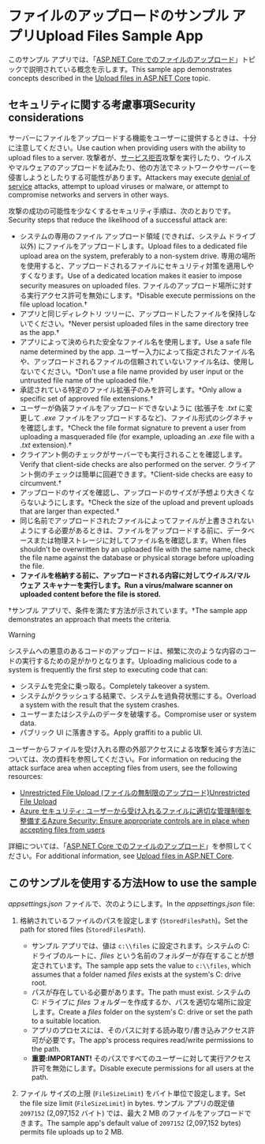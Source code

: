 # <a name="upload-files-sample-app"></a><span data-ttu-id="5af44-101">ファイルのアップロードのサンプル アプリ</span><span class="sxs-lookup"><span data-stu-id="5af44-101">Upload Files Sample App</span></span>

<span data-ttu-id="5af44-102">このサンプル アプリでは、「[ASP.NET Core でのファイルのアップロード](https://docs.microsoft.com/aspnet/core/mvc/models/file-uploads)」トピックで説明されている概念を示します。</span><span class="sxs-lookup"><span data-stu-id="5af44-102">This sample app demonstrates concepts described in the [Upload files in ASP.NET Core](https://docs.microsoft.com/aspnet/core/mvc/models/file-uploads) topic.</span></span>

## <a name="security-considerations"></a><span data-ttu-id="5af44-103">セキュリティに関する考慮事項</span><span class="sxs-lookup"><span data-stu-id="5af44-103">Security considerations</span></span>

<span data-ttu-id="5af44-104">サーバーにファイルをアップロードする機能をユーザーに提供するときは、十分に注意してください。</span><span class="sxs-lookup"><span data-stu-id="5af44-104">Use caution when providing users with the ability to upload files to a server.</span></span> <span data-ttu-id="5af44-105">攻撃者が、[サービス拒否](/windows-hardware/drivers/ifs/denial-of-service)攻撃を実行したり、ウイルスやマルウェアのアップロードを試みたり、他の方法でネットワークやサーバーを侵害しようとしたりする可能性があります。</span><span class="sxs-lookup"><span data-stu-id="5af44-105">Attackers may execute [denial of service](/windows-hardware/drivers/ifs/denial-of-service) attacks, attempt to upload viruses or malware, or attempt to compromise networks and servers in other ways.</span></span>

<span data-ttu-id="5af44-106">攻撃の成功の可能性を少なくするセキュリティ手順は、次のとおりです。</span><span class="sxs-lookup"><span data-stu-id="5af44-106">Security steps that reduce the likelihood of a successful attack are:</span></span>

* <span data-ttu-id="5af44-107">システムの専用のファイル アップロード領域 (できれば、システム ドライブ以外) にファイルをアップロードします。</span><span class="sxs-lookup"><span data-stu-id="5af44-107">Upload files to a dedicated file upload area on the system, preferably to a non-system drive.</span></span> <span data-ttu-id="5af44-108">専用の場所を使用すると、アップロードされるファイルにセキュリティ対策を適用しやすくなります。</span><span class="sxs-lookup"><span data-stu-id="5af44-108">Use of a dedicated location makes it easier to impose security measures on uploaded files.</span></span> <span data-ttu-id="5af44-109">ファイルのアップロード場所に対する実行アクセス許可を無効にします。&dagger;</span><span class="sxs-lookup"><span data-stu-id="5af44-109">Disable execute permissions on the file upload location.&dagger;</span></span>
* <span data-ttu-id="5af44-110">アプリと同じディレクトリ ツリーに、アップロードしたファイルを保持しないでください。&dagger;</span><span class="sxs-lookup"><span data-stu-id="5af44-110">Never persist uploaded files in the same directory tree as the app.&dagger;</span></span>
* <span data-ttu-id="5af44-111">アプリによって決められた安全なファイル名を使用します。</span><span class="sxs-lookup"><span data-stu-id="5af44-111">Use a safe file name determined by the app.</span></span> <span data-ttu-id="5af44-112">ユーザー入力によって指定されたファイル名や、アップロードされるファイルの信頼されていないファイル名は、使用しないでください。&dagger;</span><span class="sxs-lookup"><span data-stu-id="5af44-112">Don't use a file name provided by user input or the untrusted file name of the uploaded file.&dagger;</span></span>
* <span data-ttu-id="5af44-113">承認されている特定のファイル拡張子のみを許可します。&dagger;</span><span class="sxs-lookup"><span data-stu-id="5af44-113">Only allow a specific set of approved file extensions.&dagger;</span></span>
* <span data-ttu-id="5af44-114">ユーザーが偽装ファイルをアップロードできないように (拡張子を *.txt* に変更して *.exe* ファイルをアップロードするなど)、ファイル形式のシグネチャを確認します。&dagger;</span><span class="sxs-lookup"><span data-stu-id="5af44-114">Check the file format signature to prevent a user from uploading a masqueraded file (for example, uploading an *.exe* file with a *.txt* extension).&dagger;</span></span>
* <span data-ttu-id="5af44-115">クライアント側のチェックがサーバーでも実行されることを確認します。</span><span class="sxs-lookup"><span data-stu-id="5af44-115">Verify that client-side checks are also performed on the server.</span></span> <span data-ttu-id="5af44-116">クライアント側のチェックは簡単に回避できます。&dagger;</span><span class="sxs-lookup"><span data-stu-id="5af44-116">Client-side checks are easy to circumvent.&dagger;</span></span>
* <span data-ttu-id="5af44-117">アップロードのサイズを確認し、アップロードのサイズが予想より大きくならないようにします。&dagger;</span><span class="sxs-lookup"><span data-stu-id="5af44-117">Check the size of the upload and prevent uploads that are larger than expected.&dagger;</span></span>
* <span data-ttu-id="5af44-118">同じ名前でアップロードされたファイルによってファイルが上書きされないようにする必要があるときは、ファイルをアップロードする前に、データベースまたは物理ストレージに対してファイル名を確認します。</span><span class="sxs-lookup"><span data-stu-id="5af44-118">When files shouldn't be overwritten by an uploaded file with the same name, check the file name against the database or physical storage before uploading the file.</span></span>
* <span data-ttu-id="5af44-119">**ファイルを格納する前に、アップロードされる内容に対してウイルス/マルウェア スキャナーを実行します。**</span><span class="sxs-lookup"><span data-stu-id="5af44-119">**Run a virus/malware scanner on uploaded content before the file is stored.**</span></span>

<span data-ttu-id="5af44-120">&dagger;サンプル アプリで、条件を満たす方法が示されています。</span><span class="sxs-lookup"><span data-stu-id="5af44-120">&dagger;The sample app demonstrates an approach that meets the criteria.</span></span>

> [!WARNING]
> <span data-ttu-id="5af44-121">システムへの悪意のあるコードのアップロードは、頻繁に次のような内容のコードの実行するための足がかりとなります。</span><span class="sxs-lookup"><span data-stu-id="5af44-121">Uploading malicious code to a system is frequently the first step to executing code that can:</span></span>
>
> * <span data-ttu-id="5af44-122">システムを完全に乗っ取る。</span><span class="sxs-lookup"><span data-stu-id="5af44-122">Completely takeover a system.</span></span>
> * <span data-ttu-id="5af44-123">システムがクラッシュする結果で、システムを過負荷状態にする。</span><span class="sxs-lookup"><span data-stu-id="5af44-123">Overload a system with the result that the system crashes.</span></span>
> * <span data-ttu-id="5af44-124">ユーザーまたはシステムのデータを破壊する。</span><span class="sxs-lookup"><span data-stu-id="5af44-124">Compromise user or system data.</span></span>
> * <span data-ttu-id="5af44-125">パブリック UI に落書きする。</span><span class="sxs-lookup"><span data-stu-id="5af44-125">Apply graffiti to a public UI.</span></span>
>
> <span data-ttu-id="5af44-126">ユーザーからファイルを受け入れる際の外部アクセスによる攻撃を減らす方法については、次の資料を参照してください。</span><span class="sxs-lookup"><span data-stu-id="5af44-126">For information on reducing the attack surface area when accepting files from users, see the following resources:</span></span>
>
> * [<span data-ttu-id="5af44-127">Unrestricted File Upload (ファイルの無制限のアップロード)</span><span class="sxs-lookup"><span data-stu-id="5af44-127">Unrestricted File Upload</span></span>](https://www.owasp.org/index.php/Unrestricted_File_Upload)
> * [<span data-ttu-id="5af44-128">Azure セキュリティ: ユーザーから受け入れるファイルに適切な管理制御を整備する</span><span class="sxs-lookup"><span data-stu-id="5af44-128">Azure Security: Ensure appropriate controls are in place when accepting files from users</span></span>](/azure/security/azure-security-threat-modeling-tool-input-validation#controls-users)

<span data-ttu-id="5af44-129">詳細については、「[ASP.NET Core でのファイルのアップロード](https://docs.microsoft.com/aspnet/core/mvc/models/file-uploads)」を参照してください。</span><span class="sxs-lookup"><span data-stu-id="5af44-129">For additional information, see [Upload files in ASP.NET Core](https://docs.microsoft.com/aspnet/core/mvc/models/file-uploads).</span></span>

## <a name="how-to-use-the-sample"></a><span data-ttu-id="5af44-130">このサンプルを使用する方法</span><span class="sxs-lookup"><span data-stu-id="5af44-130">How to use the sample</span></span>

<span data-ttu-id="5af44-131">*appsettings.json* ファイルで、次のようにします。</span><span class="sxs-lookup"><span data-stu-id="5af44-131">In the *appsettings.json* file:</span></span>

1. <span data-ttu-id="5af44-132">格納されているファイルのパスを設定します (`StoredFilesPath`)。</span><span class="sxs-lookup"><span data-stu-id="5af44-132">Set the path for stored files (`StoredFilesPath`).</span></span>

   * <span data-ttu-id="5af44-133">サンプル アプリでは、値は `c:\\files` に設定されます。システムの C: ドライブのルートに、*files* という名前のフォルダーが存在することが想定されています。</span><span class="sxs-lookup"><span data-stu-id="5af44-133">The sample app sets the value to `c:\\files`, which assumes that a folder named *files* exists at the system's C: drive root.</span></span>
   * <span data-ttu-id="5af44-134">パスが存在している必要があります。</span><span class="sxs-lookup"><span data-stu-id="5af44-134">The path must exist.</span></span> <span data-ttu-id="5af44-135">システムの C: ドライブに *files* フォルダーを作成するか、パスを適切な場所に設定します。</span><span class="sxs-lookup"><span data-stu-id="5af44-135">Create a *files* folder on the system's C: drive or set the path to a suitable location.</span></span>
   * <span data-ttu-id="5af44-136">アプリのプロセスには、そのパスに対する読み取り/書き込みアクセス許可が必要です。</span><span class="sxs-lookup"><span data-stu-id="5af44-136">The app's process requires read/write permissions to the path.</span></span>
   * <span data-ttu-id="5af44-137">**重要:**</span><span class="sxs-lookup"><span data-stu-id="5af44-137">**IMPORTANT!**</span></span> <span data-ttu-id="5af44-138">そのパスですべてのユーザーに対して実行アクセス許可を無効にします。</span><span class="sxs-lookup"><span data-stu-id="5af44-138">Disable execute permissions for all users at the path.</span></span>

1. <span data-ttu-id="5af44-139">ファイル サイズの上限 (`FileSizeLimit`) をバイト単位で設定します。</span><span class="sxs-lookup"><span data-stu-id="5af44-139">Set the file size limit (`FileSizeLimit`) in bytes.</span></span> <span data-ttu-id="5af44-140">サンプル アプリの既定値 `2097152` (2,097,152 バイト) では、最大 2 MB のファイルをアップロードできます。</span><span class="sxs-lookup"><span data-stu-id="5af44-140">The sample app's default value of `2097152` (2,097,152 bytes) permits file uploads up to 2 MB.</span></span>
